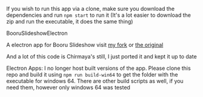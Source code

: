 If you wish to run this app via a clone, make sure you download the dependencies and run `npm start` to run it (It's a lot easier to download the zip and run the executable, it does the same thing)

BooruSlideshowElectron

A electron app for Booru Slideshow visit [my fork](https://github.com/DontTalkToMeThx/BooruSlideshow) or [the original](https://github.com/Chirmaya/BooruSlideshow)

And a lot of this code is Chirmaya's still, I just ported it and kept it up to date

Electron Apps: I no longer host built versions of the app. Please clone this repo and build it using `npm run build-win64` to get the folder with the executable for windows 64. There are other build scripts as well, if you need them, however only windows 64 was tested